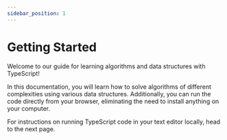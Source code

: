 ```yaml
---
sidebar_position: 1
---
```


# Getting Started

Welcome to our guide for learning algorithms and data structures with TypeScript!

In this documentation, you will learn how to solve algorithms of different complexities using various data structures.
Additionally, you can run the code directly from your browser, eliminating the need to install anything on your
computer.

For instructions on running TypeScript code in your text editor locally, head to the next page.

